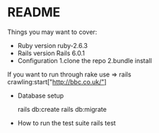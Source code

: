 # README
Things you may want to cover:

* Ruby version
   ruby-2.6.3
* Rails version
	Rails 6.0.1	
* Configuration
1.clone the repo 
2.bundle install

If you want to run through rake use 
  => rails crawling:start["http://bbc.co.uk/"]
* Database setup

	rails db:create
	rails db:migrate

* How to run the test suite
	rails test
